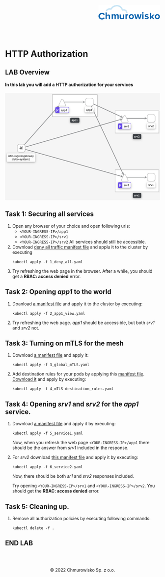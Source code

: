 <img src="../../../img/logo.png" alt="Chmurowisko logo" width="200" align="right">
<br><br>
<br><br>
<br><br>

# HTTP Authorization

## LAB Overview

#### In this lab you will add a HTTP authorization for your services

![application](img/app_components.png)

## Task 1: Securing all services

1. Open any browser of your choice and open following urls:
   * ``<YOUR-INGRESS-IP>/app1``
   * ``<YOUR-INGRESS-IP>/srv1``
   * ``<YOUR-INGRESS-IP>/srv2``
All services should still be accessible.
2. Download [deny all traffic manifest file](files/1_deny_all.yaml) and applu it to the cluster by executing
    ```
    kubectl apply -f 1_deny_all.yaml
    ```
3. Try refreshing the web page in the browser. After a while, you should get a **RBAC: access denied** error.

## Task 2: Opening *app1* to the world
1. Doanload [a manifest file](files/2_app1_view.yaml) and apply it to the cluster by executing:
    ```
    kubectl apply -f 2_app1_view.yaml
    ```
2. Try refreshing the web page. *app1* should be accessible, but both *srv1* and *srv2* not.

## Task 3: Turning on mTLS for the mesh

1. Download [a manifest file](files/3_global_mTLS.yaml) and apply it:
    ```
    kubectl apply -f 3_global_mTLS.yaml
    ```
2. Add destination rules for your pods by applying this [manifest file](files/4_mTLS-destination_rules.yaml). [Download it](files/4_mTLS-destination_rules.yaml) and apply by executing:
    ```
    kubectl apply -f 4_mTLS-destination_rules.yaml
    ```

## Task 4: Opening *srv1* and *srv2* for the *app1* service.

1. Download [a manifest file](files/5_service1.yaml) and apply it by executing:
    ```
    kubectl apply -f 5_service1.yaml
    ```
    Now, when you refresh the web page ``<YOUR-INGRESS-IP>/app1`` there should be the answer from *srv1* included in the response.

2. For *srv2* download [this manifest file](files/6_service2.yaml) and apply it by executing:
    ```
    kubectl apply -f 6_service2.yaml
    ```

    Now, there should be both *sr1* and *srv2* responses included.

    Try opening ``<YOUR-INGRESS-IP>/srv1`` and ``<YOUR-INGRESS-IP>/srv2``. You should get the **RBAC: access denied** error.

## Task 5: Cleaning up.
1. Remove all authorization policies by executing following commands:
    ```
    kubectl delete -f .
    ```


## END LAB

<br><br>
<center><p>&copy; 2022 Chmurowisko Sp. z o.o.<p></center>
